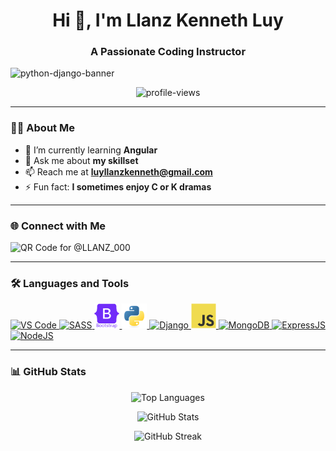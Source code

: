 <h1 align="center">Hi 👋, I'm Llanz Kenneth Luy</h1>
<h3 align="center">A Passionate Coding Instructor</h3>

<img src="https://wallpapercave.com/wp/wp10318664.jpg" alt="python-django-banner" />

<p align="center">
  <img src="https://komarev.com/ghpvc/?username=llanz-dev&label=Profile%20Views&color=0e75b6&style=flat" alt="profile-views" />
</p>

---

### 👨‍💻 About Me

- 🌱 I’m currently learning **Angular**  
- 💬 Ask me about **my skillset**  
- 📫 Reach me at **luyllanzkenneth@gmail.com**  
- ⚡ Fun fact: **I sometimes enjoy C or K dramas**  

---

### 🌐 Connect with Me
<p align="left">
  <img src="https://github.com/user-attachments/assets/e5a78fcc-9baf-4510-a186-c01333298510" alt="QR Code for @LLANZ_000" width="300" />
</p>

---

### 🛠️ Languages and Tools
<p align="left">
  <a href="https://code.visualstudio.com/" target="_blank" rel="noreferrer">
    <img src="https://cdn.jsdelivr.net/gh/devicons/devicon/icons/vscode/vscode-original.svg" alt="VS Code" width="40" height="40"/>
  </a>
  <a href="https://sass-lang.com/" target="_blank" rel="noreferrer">
    <img src="https://cdn.jsdelivr.net/gh/devicons/devicon/icons/sass/sass-original.svg" alt="SASS" width="40" height="40"/>
  </a>
  <a href="https://getbootstrap.com" target="_blank" rel="noreferrer">
    <img src="https://raw.githubusercontent.com/devicons/devicon/master/icons/bootstrap/bootstrap-plain-wordmark.svg" alt="Bootstrap" width="40" height="40"/>
  </a>
  <a href="https://www.python.org" target="_blank" rel="noreferrer">
    <img src="https://raw.githubusercontent.com/devicons/devicon/master/icons/python/python-original.svg" alt="Python" width="40" height="40"/>
  </a>
  <a href="https://www.djangoproject.com/" target="_blank" rel="noreferrer">
    <img src="https://cdn.worldvectorlogo.com/logos/django.svg" alt="Django" width="40" height="40"/>
  </a>
  <a href="https://developer.mozilla.org/en-US/docs/Web/JavaScript" target="_blank" rel="noreferrer">
    <img src="https://raw.githubusercontent.com/devicons/devicon/master/icons/javascript/javascript-original.svg" alt="JavaScript" width="40" height="40"/>
  </a>
  <a href="https://www.mongodb.com/" target="_blank" rel="noreferrer">
    <img src="https://cdn.jsdelivr.net/gh/devicons/devicon/icons/mongodb/mongodb-original.svg" alt="MongoDB" width="40" height="40"/>
  </a>
  <a href="https://expressjs.com/" target="_blank" rel="noreferrer">
    <img src="https://www.pngfind.com/pngs/m/136-1363736_express-js-icon-png-transparent-png.png" alt="ExpressJS" width="40" height="40"/>
  </a>
  <a href="https://nodejs.org/en" target="_blank" rel="noreferrer">
    <img src="https://cdn.jsdelivr.net/gh/devicons/devicon/icons/nodejs/nodejs-original.svg" alt="NodeJS" width="40" height="40"/>
  </a>
</p>

---

### 📊 GitHub Stats
<p align="center">
  <img src="https://github-readme-stats.vercel.app/api/top-langs?username=llanz-dev&show_icons=true&title_color=ff0026&text_color=bbff00&bg_color=000000&locale=en&layout=compact" alt="Top Languages" />
</p>
<p align="center">
  <img src="https://github-readme-stats.vercel.app/api?username=llanz-dev&show_icons=true&locale=en" alt="GitHub Stats" />
</p>
<p align="center">
  <img src="https://github-readme-streak-stats.herokuapp.com/?user=llanz-dev" alt="GitHub Streak" />
</p>
